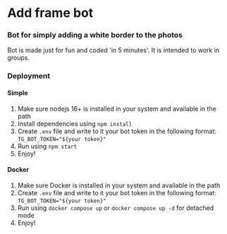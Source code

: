# Add frame bot

### Bot for simply adding a white border to the photos

Bot is made just for fun and coded 'in 5 minutes'. It is intended to work in groups.

### Deployment

#### Simple

1. Make sure nodejs 16+ is installed in your system and available in the path
2. Install dependencies using `npm install`
3. Create `.env` file and write to it your bot token in the following format: `TG_BOT_TOKEN="${your token}"`
4. Run using `npm start`
5. Enjoy!

#### Docker

1. Make sure Docker is installed in your system and available in the path
2. Create `.env` file and write to it your bot token in the following format: `TG_BOT_TOKEN="${your token}"`
3. Run using `docker compose up` or `docker compose up -d` for detached mode
4. Enjoy!
